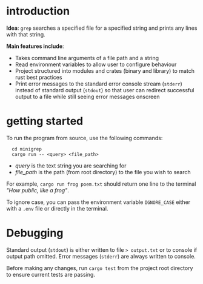 # introduction

**Idea**: `grep` searches a specified file for a specified string and prints any lines with that string.

**Main features include**:
- Takes command line arguments of a file path and a string
- Read environment variables to allow user to configure behaviour
- Project structured into modules and crates (binary and library) to match rust best practices
- Print error messages to the standard error console stream (`stderr`) instead of standard output (`stdout`) so that user can redirect successful output to a file while still seeing error messages onscreen


# getting started

To run the program from source, use the following commands:
```
  cd minigrep
  cargo run -- <query> <file_path>
```

- *query* is the text string you are searching for
- *file_path* is the path (from root directory) to the file you wish to search

For example, `cargo run frog poem.txt` should return one line to the terminal *"How public, like a frog"*.

To ignore case, you can pass the environment variable `IGNORE_CASE` either with a `.env` file or directly in the terminal.


# Debugging

Standard output (`stdout`) is either written to file `> output.txt` or to console if output path omitted. Error messages (`stderr`) are always written to console.

Before making any changes, run `cargo test` from the project root directory to ensure current tests are passing.

